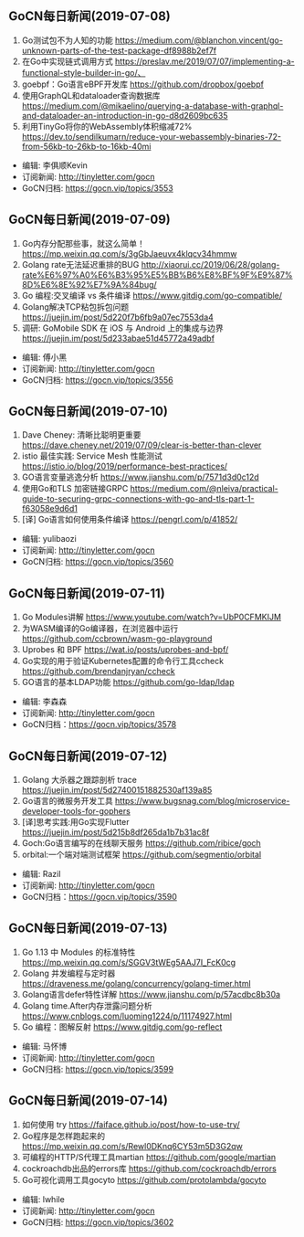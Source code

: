 ## GoCN每日新闻(2019-07-08)

1. Go测试包不为人知的功能 https://medium.com/@blanchon.vincent/go-unknown-parts-of-the-test-package-df8988b2ef7f
2. 在Go中实现链式调用方式 https://preslav.me/2019/07/07/implementing-a-functional-style-builder-in-go/、
3. goebpf：Go语言eBPF开发库 https://github.com/dropbox/goebpf
4. 使用GraphQL和dataloader查询数据库 https://medium.com/@mikaelino/querying-a-database-with-graphql-and-dataloader-an-introduction-in-go-d8d2609bc635
5. 利用TinyGo将你的WebAssembly体积缩减72% https://dev.to/sendilkumarn/reduce-your-webassembly-binaries-72-from-56kb-to-26kb-to-16kb-40mi

- 编辑: 李俱顺Kevin
- 订阅新闻: http://tinyletter.com/gocn
- GoCN归档: https://gocn.vip/topics/3553

## GoCN每日新闻(2019-07-09)

1. Go内存分配那些事，就这么简单！https://mp.weixin.qq.com/s/3gGbJaeuvx4klqcv34hmmw
2. Golang rate无法延迟重排的BUG http://xiaorui.cc/2019/06/28/golang-rate%E6%97%A0%E6%B3%95%E5%BB%B6%E8%BF%9F%E9%87%8D%E6%8E%92%E7%9A%84bug/
3. Go 编程:交叉编译 vs 条件编译  https://www.gitdig.com/go-compatible/
4. Golang解决TCP粘包拆包问题 https://juejin.im/post/5d220f7b6fb9a07ec7553da4
5. 调研: GoMobile SDK 在 iOS 与 Android 上的集成与边界 https://juejin.im/post/5d233abae51d45772a49adbf

- 编辑: 傅小黑
- 订阅新闻: http://tinyletter.com/gocn
- GoCN归档: https://gocn.vip/topics/3556


## GoCN每日新闻(2019-07-10)

1. Dave Cheney: 清晰比聪明更重要 https://dave.cheney.net/2019/07/09/clear-is-better-than-clever
2. istio 最佳实践: Service Mesh 性能测试 https://istio.io/blog/2019/performance-best-practices/
3. GO语言变量逃逸分析 https://www.jianshu.com/p/7571d3d0c12d
4. 使用Go和TLS 加密链接GRPC https://medium.com/@nleiva/practical-guide-to-securing-grpc-connections-with-go-and-tls-part-1-f63058e9d6d1
5. [译] Go语言如何使用条件编译 https://pengrl.com/p/41852/

- 编辑: yulibaozi
- 订阅新闻: http://tinyletter.com/gocn
- GoCN归档: https://gocn.vip/topics/3560


## GoCN每日新闻(2019-07-11)

1. Go Modules讲解 https://www.youtube.com/watch?v=UbP0CFMKIJM
2. 为WASM编译的Go编译器，在浏览器中运行 https://github.com/ccbrown/wasm-go-playground
3. Uprobes 和 BPF https://wat.io/posts/uprobes-and-bpf/
4. Go实现的用于验证Kubernetes配置的命令行工具ccheck https://github.com/brendanjryan/ccheck
5. GO语言的基本LDAP功能 https://github.com/go-ldap/ldap

- 编辑: 李森森
- 订阅新闻: http://tinyletter.com/gocn
- GoCN归档：https://gocn.vip/topics/3578

## GoCN每日新闻(2019-07-12)

1. Golang 大杀器之跟踪剖析 trace https://juejin.im/post/5d27400151882530af139a85
2. Go语言的微服务开发工具 https://www.bugsnag.com/blog/microservice-developer-tools-for-gophers
3. [译]思考实践:用Go实现Flutter https://juejin.im/post/5d215b8df265da1b7b31ac8f
4. Goch:Go语言编写的在线聊天服务 https://github.com/ribice/goch
5. orbital:一个端对端测试框架 https://github.com/segmentio/orbital

* 编辑: Razil
* 订阅新闻: http://tinyletter.com/gocn
* GoCN归档：https://gocn.vip/topics/3590

## GoCN每日新闻(2019-07-13)

1. Go 1.13 中 Modules 的标准特性 https://mp.weixin.qq.com/s/SGGV3tWEg5AAJ7I_FcK0cg
2. Golang 并发编程与定时器 https://draveness.me/golang/concurrency/golang-timer.html
3. Golang语言defer特性详解 https://www.jianshu.com/p/57acdbc8b30a
4. Golang time.After内存泄露问题分析 https://www.cnblogs.com/luoming1224/p/11174927.html
5. Go 编程：图解反射 https://www.gitdig.com/go-reflect

* 编辑: 马怀博 
* 订阅新闻: http://tinyletter.com/gocn
* GoCN归档: https://gocn.vip/topics/3599

## GoCN每日新闻(2019-07-14)

1. 如何使用 try https://faiface.github.io/post/how-to-use-try/
2. Go程序是怎样跑起来的 https://mp.weixin.qq.com/s/Rewl0DKnq6CY53m5D3G2qw
3. 可编程的HTTP/S代理工具martian https://github.com/google/martian
4. cockroachdb出品的errors库 https://github.com/cockroachdb/errors
5. Go可视化调用工具gocyto https://github.com/protolambda/gocyto

* 编辑: lwhile
* 订阅新闻: http://tinyletter.com/gocn
* GoCN归档: https://gocn.vip/topics/3602
